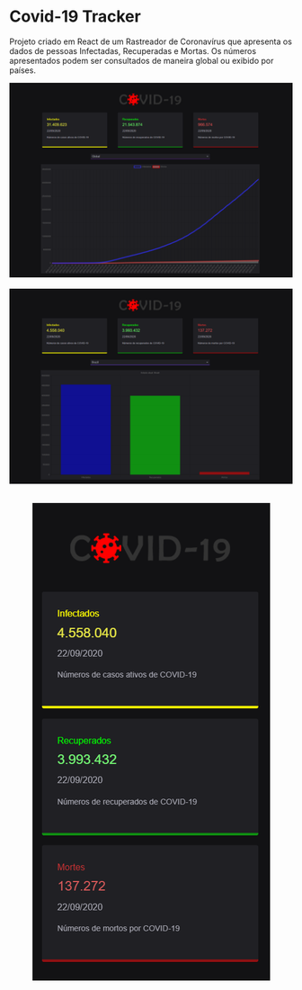 # Covid-19 Tracker

Projeto criado em React de um Rastreador de Coronavírus que apresenta os dados de pessoas Infectadas, Recuperadas e Mortas.
Os números apresentados podem ser consultados de maneira global ou exibido por países.

![Preview Desktop Global](public/preview-global.png)<br><br>
![Preview Desktop por País](public/preview-country.png)<br><br>
<p align="center">
  <img src="public/preview-global-mobile.png" alt="Preview Mobile Global"/>  
</p>
